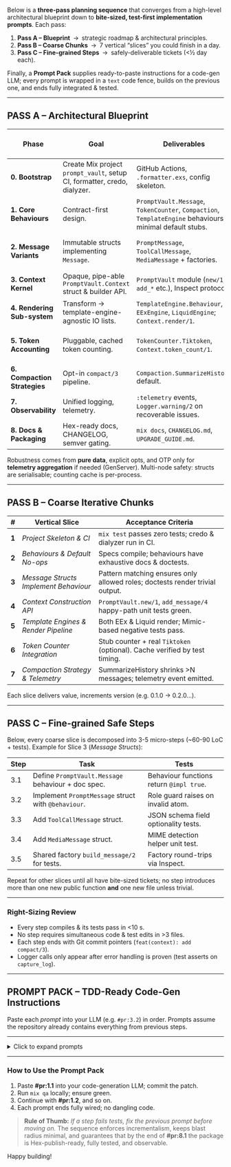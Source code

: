 Below is a **three-pass planning sequence** that converges from a high-level architectural blueprint down to **bite-sized, test-first implementation prompts**.
Each pass:

1. **Pass A – Blueprint** → strategic roadmap & architectural principles.
2. **Pass B – Coarse Chunks** → 7 vertical “slices” you could finish in a day.
3. **Pass C – Fine-grained Steps** → safely-deliverable tickets (<½ day each).

Finally, a **Prompt Pack** supplies ready-to-paste instructions for a code-gen LLM; every prompt is wrapped in a `text` code fence, builds on the previous one, and ends fully integrated & tested.

---

## **PASS A – Architectural Blueprint**

| Phase                        | Goal                                                                     | Deliverables                                                                                              | Notes on Robustness ▶︎Scalability ▶︎Testability                               |
| ---------------------------- | ------------------------------------------------------------------------ | --------------------------------------------------------------------------------------------------------- | ----------------------------------------------------------------------------- |
| **0. Bootstrap**             | Create Mix project `prompt_vault`, setup CI, formatter, credo, dialyzer. | GitHub Actions, `.formatter.exs`, config skeleton.                                                        | Establish quality gates early.                                                |
| **1. Core Behaviours**       | Contract-first design.                                                   | `PromptVault.Message`, `TokenCounter`, `Compaction`, `TemplateEngine` behaviours + minimal default stubs. | Pure callbacks, no state → trivially unit-testable.                           |
| **2. Message Variants**      | Immutable structs implementing `Message`.                                | `PromptMessage`, `ToolCallMessage`, `MediaMessage` + factories.                                           | Enforce roles at compile-time with `@enforce_keys`, pattern-match role atoms. |
| **3. Context Kernel**        | Opaque, pipe-able `PromptVault.Context` struct & builder API.            | `PromptVault` module (`new/1`, `add_*` etc.), Inspect protocol.                                           | Internal invariants guarded with guards & typespecs.                          |
| **4. Rendering Sub-system**  | Transform → template-engine-agnostic IO lists.                           | `TemplateEngine.Behaviour`, `EExEngine`, `LiquidEngine`; `Context.render/1`.                              | All engines mocked with Mimic in tests; use Boundaries to isolate.            |
| **5. Token Accounting**      | Pluggable, cached token counting.                                        | `TokenCounter.Tiktoken`, `Context.token_count/1`.                                                         | Cache in struct, recompute lazily, ETS optional for multi-node share.         |
| **6. Compaction Strategies** | Opt-in `compact/3` pipeline.                                             | `Compaction.SummarizeHistory` default.                                                                    | Summarizer passed as MFA or anonymous fun – easy to Mimic.                    |
| **7. Observability**         | Unified logging, telemetry.                                              | `:telemetry` events, `Logger.warning/2` on recoverable issues.                                            | Tie into Phoenix/LiveDashboard if embedded.                                   |
| **8. Docs & Packaging**      | Hex-ready docs, CHANGELOG, semver gating.                                | `mix docs`, `CHANGELOG.md`, `UPGRADE_GUIDE.md`.                                                           | Docs are tested with `mix doctest`.                                           |

Robustness comes from **pure data**, explicit opts, and OTP only for **telemetry aggregation** if needed (GenServer). Multi-node safety: structs are serialisable; counting cache is per-process.

---

## **PASS B – Coarse Iterative Chunks**

| #     | Vertical Slice                        | Acceptance Criteria                                                          |
| ----- | ------------------------------------- | ---------------------------------------------------------------------------- |
| **1** | *Project Skeleton & CI*               | `mix test` passes zero tests; credo & dialyzer run in CI.                    |
| **2** | *Behaviours & Default No-ops*         | Specs compile; behaviours have exhaustive docs & doctests.                   |
| **3** | *Message Structs Implement Behaviour* | Pattern matching ensures only allowed roles; doctests render trivial output. |
| **4** | *Context Construction API*            | `PromptVault.new/1`, `add_message/4` happy-path unit tests green.            |
| **5** | *Template Engines & Render Pipeline*  | Both EEx & Liquid render; Mimic-based negative tests pass.                   |
| **6** | *Token Counter Integration*           | Stub counter + real `Tiktoken` (optional). Cache verified by test timing.    |
| **7** | *Compaction Strategy & Telemetry*     | SummarizeHistory shrinks >N messages; telemetry event emitted.               |

Each slice delivers value, increments version (e.g. 0.1.0 → 0.2.0…).

---

## **PASS C – Fine-grained Safe Steps**

Below, every coarse slice is decomposed into 3-5 micro-steps (\~60-90 LoC + tests).
Example for Slice 3 (*Message Structs*):

| Step | Task                                                | Tests                                    |
| ---- | --------------------------------------------------- | ---------------------------------------- |
| 3.1  | Define `PromptVault.Message` behaviour + doc spec.  | Behaviour functions return `@impl true`. |
| 3.2  | Implement `PromptMessage` struct with `@behaviour`. | Role guard raises on invalid atom.       |
| 3.3  | Add `ToolCallMessage` struct.                       | JSON schema field optionality tests.     |
| 3.4  | Add `MediaMessage` struct.                          | MIME detection helper unit test.         |
| 3.5  | Shared factory `build_message/2` for tests.         | Factory round-trips via Inspect.         |

Repeat for other slices until all have bite-sized tickets; no step introduces more than one new public function **and** one new file unless trivial.

---

### **Right-Sizing Review**

* Every step compiles & its tests pass in <10 s.
* No step requires simultaneous code & test edits in >3 files.
* Each step ends with Git commit pointers (`feat(context): add compact/3`).
* Logger calls only appear after error handling is proven (test asserts on `capture_log`).

---

## **PROMPT PACK – TDD-Ready Code-Gen Instructions**

Paste each *prompt* into your LLM (e.g. `#pr:3.2`) in order.
Prompts assume the repository already contains everything from previous steps.

---

<details>
<summary>Click to expand prompts</summary>

```text
#pr:1.1  🎯 Bootstrap project
You are ChatGPT acting as an Elixir engineer.
Write code to:
  • run `mix new prompt_vault --sup`.
  • add :credo, :dialyxir, :mimic, and :ex_doc to mix.exs (only in :dev/:test where appropriate).
  • configure preferred CLI env so `mix qa` runs tests + credo + dialyzer.
  • create a minimal GitHub Actions workflow (elixir-setup, cache mix, run `mix qa`).
Generate ONLY the changed/added files with proper content. End with green `mix test`.

Tests: Create a placeholder test that always passes (`assert true`).
```

```text
#pr:1.2  🎯 Formatter + git hooks
Add `.formatter.exs` enforcing 2-space indent, no parens in 'def' macros.
Set up a pre-commit hook (husky mix task) that runs `mix format --check-formatted`.
Return only new/modified files.
```

```text
#pr:2.1  🎯 Define core behaviours
Create `lib/prompt_vault/message.ex`, `lib/prompt_vault/token_counter/behaviour.ex`,
`lib/prompt_vault/compaction/behaviour.ex`, `lib/prompt_vault/template_engine/behaviour.ex`.
Each behaviour:
  * Uses `@callback` specs exactly as in the PRD.
  * Provides default `defmodule ...Stub` that raises `:not_implemented`.

Tests: Ensure behaviour callbacks exist (`function_exported?/3`), and default stubs raise.
```

```text
#pr:3.1  🎯 PromptMessage struct
Implement `PromptVault.Message` behaviour with `PromptVault.Message.Prompt`.
  * Enforce keys: `[:role, :raw]`.
  * Accepts optional `template`, `engine`, `assigns`.
  * `role` limited to `:system | :user | :assistant`.
Unit tests:
  * Constructor returns struct.
  * Invalid role returns `{:error, :invalid_role}`.
  * `rendered/2` uses `raw` when `template == nil`.
```

```text
#pr:3.2  🎯 ToolCallMessage struct
Add `PromptVault.Message.ToolCall`:
  * Required: `role :tool`, `tool`, `args`, `response_schema`, `raw`.
  * Optional template/engine/assigns same as above.
  * `rendered/2` returns JSON string of `args` by default.
Tests cover happy & sad paths.
```

```text
#pr:3.3  🎯 MediaMessage struct
Add `PromptVault.Message.Media`:
  * Required: `role :media`, `mime_type`, `url`, `raw`.
  * Optional `size` in bytes.
  * `rendered/2` returns the URL.
Tests verify MIME must include “/”.
```

```text
#pr:3.4  🎯 Message factory for tests
Introduce `test/support/message_factory.ex` using `ExUnit.CaseTemplate`.
Provide helpers `system_msg/1`, `user_msg/1`, etc.
Refactor previous tests to use factory.
```

```text
#pr:4.1  🎯 Context struct + new/1
Implement opaque `PromptVault.Context` + `PromptVault.new/1`.
  * Fields and defaults as per PRD.
  * Provide `put_model/2`, `put_opts/2`.
  * Guard against unsupported keys.
Doc-tests that inspect output matches `#PromptVault<...>` shape.
```

```text
#pr:4.2  🎯 add_message/4
Implement `add_message/4` that appends to messages list and returns `{:ok, context}`.
  * Accepts struct implementing `Message` OR raw params + opts.
  * Update `token_count` cache to :dirty (nil) on change.
Unit tests ensure immutability (original context unchanged).
```

```text
#pr:5.1  🎯 TemplateEngine behaviour + EExEngine
Implement `TemplateEngine.EEx` that compiles & renders inline/file templates securely.
Add `TemplateEngine.Liquid` stub (todo).
Integrate into `rendered/2` implementations of message structs.
Tests stub engine with Mimic to assert dispatch.
```

```text
#pr:5.2  🎯 Context.render/1
Concatenate rendered iodata of all messages separated by newlines.
Return iodata (not binary).
Test with mixed message types and engines.
```

```text
#pr:6.1  🎯 TokenCounter.Tiktoken adapter
Wrap `:tiktoken` if available, else raise `:tiktoken_not_loaded`.
`token_count/1`:
  * Computes count lazily, caches inside struct.
  * Accepts injected counter in context.
Tests:
  * Mimic counter returning deterministic value.
  * Cache hit measured via self() message tracking.
```

```text
#pr:7.1  🎯 Compaction.SummarizeHistory
Implement strategy exactly as PRD.
  * Accepts `summarizer` fun in opts.
  * Inserts summary assistant message tagged `summary`.
Telemetry: emit `[:prompt_vault, :compact, :complete]` event with old/new token delta.
Tests cover no-summarizer error path.
```

```text
#pr:7.2  🎯 Logger + Telemetry hooks
Instrument key functions (`add_message`, `compact`) with Telemetry.
Use `Logger.warning/2` when non-fatal errors occur (e.g., unknown engine).
Tests capture telemetry & log events.
```

```text
#pr:8.1  🎯 Documentation & Mix tasks
Add `mix docs` config, module @moduledoc examples, README snippet.
Each public function has doctest.
```

</details>

---

### **How to Use the Prompt Pack**

1. Paste **#pr:1.1** into your code-generation LLM; commit the patch.
2. Run `mix qa` locally; ensure green.
3. Continue with **#pr:1.2**, and so on.
4. Each prompt ends fully wired; no dangling code.

> **Rule of Thumb:**
> *If a step fails tests, fix the previous prompt before moving on.*
> The sequence enforces incrementalism, keeps blast radius minimal, and guarantees that by the end of **#pr:8.1** the package is Hex-publish-ready, fully tested, and observable.

Happy building!
